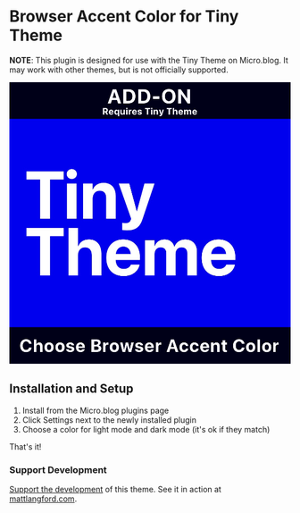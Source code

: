 # Browser Accent Color for Tiny Theme

**NOTE**: This plugin is designed for use with the Tiny Theme on Micro.blog. It may work with other themes, but is not officially supported.

![Tiny Theme Browser color chooser](https://github.com/MattSLangford/Tiny-theme-browser-color/blob/main/screenshot.jpg?raw=true)

## Installation and Setup

1. Install from the Micro.blog plugins page
2. Click Settings next to the newly installed plugin
3. Choose a color for light mode and dark mode (it's ok if they match)

That's it!

### Support Development

[Support the development](https://paypal.me/mattslangford) of this theme. See it in action at [mattlangford.com](https://www.mattlangford.com).
